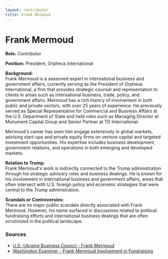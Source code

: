 ```yaml
---
layout: contributor
title: Frank Mermoud
---
```


# Frank Mermoud

**Role:** Contributor

**Position:** President, Orpheus International

**Background:**  
Frank Mermoud is a seasoned expert in international business and government affairs, currently serving as the President of Orpheus International, a firm that provides strategic counsel and representation to clients in areas such as international business, trade, policy, and government affairs. Mermoud has a rich history of involvement in both public and private sectors, with over 25 years of experience. He previously served as Special Representative for Commercial and Business Affairs at the U.S. Department of State and held roles such as Managing Director at Monument Capital Group and Senior Partner at TD International.

Mermoud's career has seen him engage extensively in global markets, advising start-ups and private equity firms on venture capital and targeted investment opportunities. His expertise includes business development, government relations, and operations in both emerging and developed markets.

**Relation to Trump:**  
Frank Mermoud's work is indirectly connected to the Trump administration through his strategic advisory roles and business dealings. He is known for his involvement in international business and government affairs, areas that often intersect with U.S. foreign policy and economic strategies that were central to the Trump administration.

**Scandals or Controversies:**  
There are no major public scandals directly associated with Frank Mermoud. However, his name surfaced in discussions related to political fundraising efforts and international business dealings that are often scrutinized in the political landscape.

### Sources
- [U.S.-Ukraine Business Council - Frank Mermoud](https://www.usubc.org/site/biographies/frank-mermoud)
- [Washington Examiner - Frank Mermoud Involvement in Fundraising](https://www.washingtonexaminer.com)
